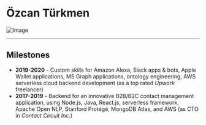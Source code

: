 # Özcan Türkmen

![Image](https://avatars1.githubusercontent.com/u/23320140?s=460&v=4)

---

## Milestones

* **2019-2020** - Custom skills for Amazon Alexa, Slack apps & bots, Apple Wallet applications, MS Graph applications, ontology engineering, AWS serverless cloud backend development (as a top rated *Upwork* freelancer)
* **2017-2019** - Backend for an innovative B2B/B2C contact management application, using Node.js, Java, React.js, serverless framework, Apache Open NLP, Stanford Protégé, MongoDB Atlas, and AWS (as CTO in *Contact Circuit Inc.*)
